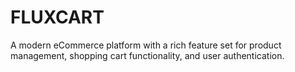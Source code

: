 # FLUXCART
A modern eCommerce platform with a rich feature set for product management, shopping cart functionality, and user authentication.

